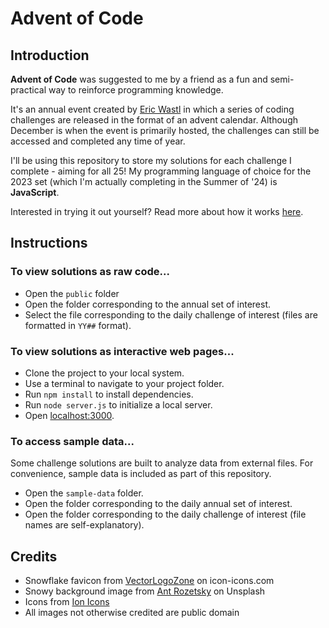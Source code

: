 # Advent of Code

## Introduction

**Advent of Code** was suggested to me by a friend as a fun and semi-practical way to reinforce programming knowledge.

It's an annual event created by [Eric Wastl](https://github.com/topaz) in which a series of coding challenges are released in the format of an advent calendar. Although December is when the event is primarily hosted, the challenges can still be accessed and completed any time of year.

I'll be using this repository to store my solutions for each challenge I complete - aiming for all 25! My programming language of choice for the 2023 set (which I'm actually completing in the Summer of '24) is **JavaScript**.

Interested in trying it out yourself? Read more about how it works [here](https://adventofcode.com/2023/about).

## Instructions

### To view solutions as raw code...

* Open the `public` folder
* Open the folder corresponding to the annual set of interest.
* Select the file corresponding to the daily challenge of interest (files are formatted in `YY##` format).

### To view solutions as interactive web pages...

* Clone the project to your local system.
* Use a terminal to navigate to your project folder.
* Run `npm install` to install dependencies.
* Run `node server.js` to initialize a local server.
* Open [localhost:3000](localhost:3000).

### To access sample data...

Some challenge solutions are built to analyze data from external files. For convenience, sample data is included as part of this repository.

* Open the `sample-data` folder.
* Open the folder corresponding to the daily annual set of interest.
* Open the folder corresponding to the daily challenge of interest (file names are self-explanatory).

## Credits

* Snowflake favicon from [VectorLogoZone](https://icon-icons.com/pack/Vector-Logo/2699) on icon-icons.com
* Snowy background image from [Ant Rozetsky](https://unsplash.com/@rozetsky) on Unsplash
* Icons from [Ion Icons](https://ionic.io/ionicons)
* All images not otherwise credited are public domain